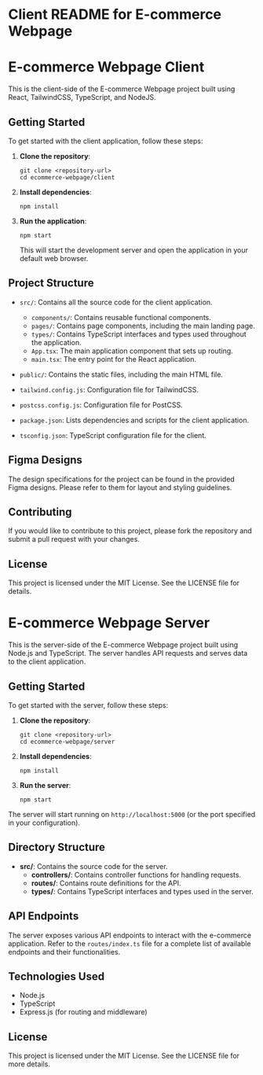 # Client README for E-commerce Webpage

# E-commerce Webpage Client

This is the client-side of the E-commerce Webpage project built using React, TailwindCSS, TypeScript, and NodeJS. 

## Getting Started

To get started with the client application, follow these steps:

1. **Clone the repository**:
   ```
   git clone <repository-url>
   cd ecommerce-webpage/client
   ```

2. **Install dependencies**:
   ```
   npm install
   ```

3. **Run the application**:
   ```
   npm start
   ```

   This will start the development server and open the application in your default web browser.

## Project Structure

- `src/`: Contains all the source code for the client application.
  - `components/`: Contains reusable functional components.
  - `pages/`: Contains page components, including the main landing page.
  - `types/`: Contains TypeScript interfaces and types used throughout the application.
  - `App.tsx`: The main application component that sets up routing.
  - `main.tsx`: The entry point for the React application.

- `public/`: Contains the static files, including the main HTML file.

- `tailwind.config.js`: Configuration file for TailwindCSS.

- `postcss.config.js`: Configuration file for PostCSS.

- `package.json`: Lists dependencies and scripts for the client application.

- `tsconfig.json`: TypeScript configuration file for the client.

## Figma Designs

The design specifications for the project can be found in the provided Figma designs. Please refer to them for layout and styling guidelines.

## Contributing

If you would like to contribute to this project, please fork the repository and submit a pull request with your changes.

## License

This project is licensed under the MIT License. See the LICENSE file for details.



# E-commerce Webpage Server

This is the server-side of the E-commerce Webpage project built using Node.js and TypeScript. The server handles API requests and serves data to the client application.

## Getting Started

To get started with the server, follow these steps:

1. **Clone the repository**:
   ```
   git clone <repository-url>
   cd ecommerce-webpage/server
   ```

2. **Install dependencies**:
   ```
   npm install
   ```

3. **Run the server**:
   ```
   npm start
   ```

The server will start running on `http://localhost:5000` (or the port specified in your configuration).

## Directory Structure

- **src/**: Contains the source code for the server.
  - **controllers/**: Contains controller functions for handling requests.
  - **routes/**: Contains route definitions for the API.
  - **types/**: Contains TypeScript interfaces and types used in the server.

## API Endpoints

The server exposes various API endpoints to interact with the e-commerce application. Refer to the `routes/index.ts` file for a complete list of available endpoints and their functionalities.

## Technologies Used

- Node.js
- TypeScript
- Express.js (for routing and middleware)

## License

This project is licensed under the MIT License. See the LICENSE file for more details.
